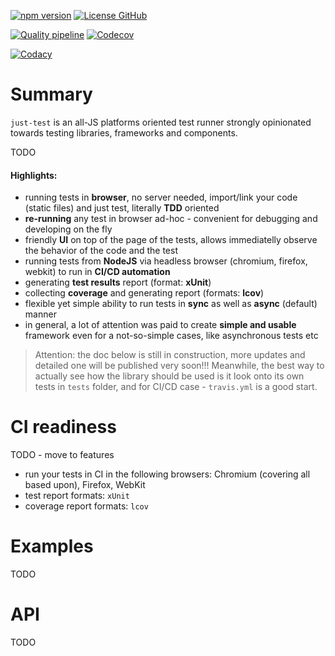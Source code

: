 [![npm version](https://img.shields.io/npm/v/@gullerya/just-test.svg?label=npm)](https://www.npmjs.com/package/@gullerya/just-test)
[![License GitHub](https://img.shields.io/github/license/gullerya/just-test.svg)](https://opensource.org/licenses/MIT)

[![Quality pipeline](https://github.com/gullerya/just-test/actions/workflows/quality.yml/badge.svg?branch=main)](https://github.com/gullerya/just-test/actions/workflows/quality.yml)
[![Codecov](https://codecov.io/gh/gullerya/just-test/branch/main/graph/badge.svg?token=gq1k48NawB)](https://codecov.io/gh/gullerya/just-test)

[![Codacy](https://img.shields.io/codacy/grade/9aa34b1cf3c248fea0164e71137dce1c.svg?logo=codacy)](https://www.codacy.com/app/gullerya/just-test)

# Summary

`just-test` is an all-JS platforms oriented test runner strongly opinionated towards testing libraries, frameworks and components.

TODO

#### Highlights:

- running tests in __browser__, no server needed, import/link your code (static files) and just test, literally __TDD__ oriented
- __re-running__ any test in browser ad-hoc - convenient for debugging and developing on the fly
- friendly __UI__ on top of the page of the tests, allows immediatelly observe the behavior of the code and the test
- running tests from __NodeJS__ via headless browser (chromium, firefox, webkit) to run in __CI/CD automation__
- generating __test results__ report (format: __xUnit__)
- collecting __coverage__ and generating report (formats: __lcov__)
- flexible yet simple ability to run tests in __sync__ as well as __async__ (default) manner
- in general, a lot of attention was paid to create __simple and usable__ framework even for a not-so-simple cases, like asynchronous tests etc

> Attention: the doc below is still in construction, more updates and detailed one will be published very soon!!!
> Meanwhile, the best way to actually see how the library should be used is it look onto its own tests in `tests` folder, and for CI/CD case - `travis.yml` is a good start.

# CI readiness

TODO - move to features
* run your tests in CI in the following browsers: Chromium (covering all based upon), Firefox, WebKit
* test report formats: `xUnit`
* coverage report formats: `lcov`

# Examples

TODO

# API

TODO
